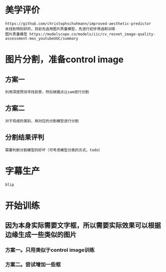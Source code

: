 # 美学评价

    https://github.com/christophschuhmann/improved-aesthetic-predictor
    未找到特别好的，目前先选用图片质量模型，先进行初步筛选和训练
    图片质量模型 https://modelscope.cn/models/iic/cv_resnet_image-quality-assessment-mos_youtubeUGC/summary

# 图片分割，准备control image

## 方案一

    利用深度预测寻找前景，然后根据点让sam进行分割

## 方案二

    对于现成的类别，用对应的分割模型进行分割

## 分割结果评判

    需要判断分割模型的好坏（可考虑模型分类的方式，todo）

# 字幕生产

    blip

# 开始训练
## 因为本身实际需要文字框，所以需要实际效果可以根据边缘生成一些类似的图片
### 方案一。只用类似于control image训练
### 方案二。尝试增加一些框
    